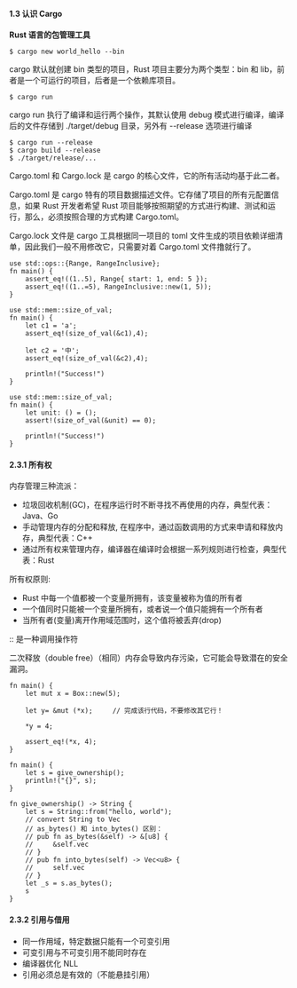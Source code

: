 #### 1.3 认识 Cargo
**Rust 语言的包管理工具**
```
$ cargo new world_hello --bin
```
cargo 默认就创建 bin 类型的项目，Rust 项目主要分为两个类型：bin 和 lib，前者是一个可运行的项目，后者是一个依赖库项目。
```
$ cargo run
```
cargo run 执行了编译和运行两个操作，其默认使用 debug 模式进行编译，编译后的文件存储到 ./target/debug 目录，另外有 --release 选项进行编译
```
$ cargo run --release
$ cargo build --release
$ ./target/release/...
```

Cargo.toml 和 Cargo.lock 是 cargo 的核心文件，它的所有活动均基于此二者。

Cargo.toml 是 cargo 特有的项目数据描述文件。它存储了项目的所有元配置信息，如果 Rust 开发者希望 Rust 项目能够按照期望的方式进行构建、测试和运行，那么，必须按照合理的方式构建 Cargo.toml。

Cargo.lock 文件是 cargo 工具根据同一项目的 toml 文件生成的项目依赖详细清单，因此我们一般不用修改它，只需要对着 Cargo.toml 文件撸就行了。

```
use std::ops::{Range, RangeInclusive};
fn main() {
    assert_eq!((1..5), Range{ start: 1, end: 5 });
    assert_eq!((1..=5), RangeInclusive::new(1, 5));
}
```

```
use std::mem::size_of_val;
fn main() {
    let c1 = 'a';
    assert_eq!(size_of_val(&c1),4); 

    let c2 = '中';
    assert_eq!(size_of_val(&c2),4); 

    println!("Success!")
} 
```

```
use std::mem::size_of_val;
fn main() {
    let unit: () = ();
    assert!(size_of_val(&unit) == 0);

    println!("Success!")
}
```

#### 2.3.1 所有权
内存管理三种流派：

* 垃圾回收机制(GC)，在程序运行时不断寻找不再使用的内存，典型代表：Java、Go
* 手动管理内存的分配和释放, 在程序中，通过函数调用的方式来申请和释放内存，典型代表：C++
* 通过所有权来管理内存，编译器在编译时会根据一系列规则进行检查，典型代表：Rust

所有权原则:

* Rust 中每一个值都被一个变量所拥有，该变量被称为值的所有者
* 一个值同时只能被一个变量所拥有，或者说一个值只能拥有一个所有者
* 当所有者(变量)离开作用域范围时，这个值将被丢弃(drop)

:: 是一种调用操作符

 二次释放（double free）（相同）内存会导致内存污染，它可能会导致潜在的安全漏洞。

```
fn main() {
    let mut x = Box::new(5);
    
    let y= &mut (*x);     // 完成该行代码，不要修改其它行！
    
    *y = 4;
    
    assert_eq!(*x, 4);
}
```

```
fn main() {
    let s = give_ownership();
    println!("{}", s);
}

fn give_ownership() -> String {
    let s = String::from("hello, world");
    // convert String to Vec
    // as_bytes() 和 into_bytes() 区别：
    // pub fn as_bytes(&self) -> &[u8] {
    //     &self.vec
    // }
    // pub fn into_bytes(self) -> Vec<u8> {
    //     self.vec
    // }
    let _s = s.as_bytes();
    s
}
```

#### 2.3.2 引用与借用
* 同一作用域，特定数据只能有一个可变引用
* 可变引用与不可变引用不能同时存在
* 编译器优化 NLL
* 引用必须总是有效的（不能悬挂引用）
